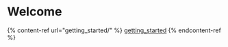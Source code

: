 # Welcome

{% content-ref url="getting_started/" %}
[getting\_started](getting_started/)
{% endcontent-ref %}

